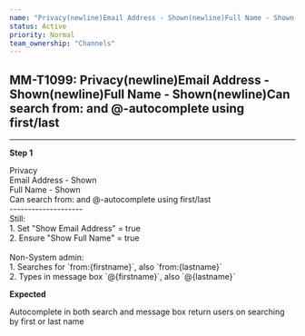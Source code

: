 ```yaml
---
name: "Privacy(newline)Email Address - Shown(newline)Full Name - Shown(newline)Can search from: and @-autocomplete using first/last"
status: Active
priority: Normal
team_ownership: "Channels"
---
```


## MM-T1099: Privacy(newline)Email Address - Shown(newline)Full Name - Shown(newline)Can search from: and @-autocomplete using first/last

---

**Step 1**

Privacy\
Email Address - Shown\
Full Name - Shown\
Can search from: and @-autocomplete using first/last\
\--------------------\
Still:\
1\. Set "Show Email Address" = true\
2\. Ensure "Show Full Name" = true\
\
Non-System admin:\
1\. Searches for \`from:{firstname}\`, also \`from:{lastname}\`\
2\. Types in message box \`@{firstname}\`, also \`@{lastname}\`

**Expected**

Autocomplete in both search and message box return users on searching by first or last name
